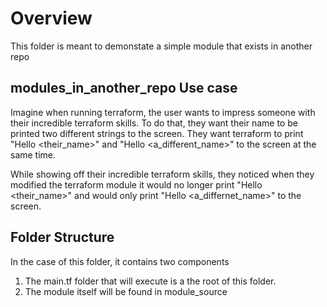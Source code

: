 # Overview 

This folder is meant to demonstate a simple module that exists in another repo

## modules_in_another_repo Use case

Imagine when running terraform, the user wants to impress someone with their incredible terraform skills. To do that, they want their name to be printed two different strings to the screen. They want terraform to print "Hello <their_name>" and "Hello <a_different_name>" to the screen at the same time.

While showing off their incredible terraform skills, they noticed when they modified the terraform module it would no longer print "Hello <their_name>" and would only print "Hello <a_differnet_name>" to the screen.

## Folder Structure

In the case of this folder, it contains two components

1. The main.tf folder that will execute is a the root of this folder. 
2. The module itself will be found in module_source